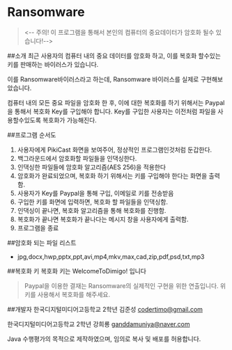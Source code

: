 # Ransomware

> <-- 주의! 이 프로그램을 통해서 본인의 컴퓨터의 중요데이터가 암호화 될수 있습니다!-->

##소개
 최근 사용자의 컴퓨터 내의 중요 데이터를 암호화 하고, 이를 복호화 할수있는 키를 판매하는 바이러스가 있습니다.
 
 이를 Ransomware바이러스라고 하는데, Ransomware 바이러스를 실제로 구현해보았습니다. 
 
 컴퓨터 내의 모든 중요 파일을 암호화 한 후, 이에 대한 복호화를 하기 위해서는 Paypal을 통해서 복호화 Key를 구입해야 합니다.
 Key를 구입한 사용자는 이전처럼 파일을 사용할수있도록 복호화가 가능해진다.
 
##프로그램 순서도
1. 사용자에게 PikiCast 화면을 보여주어, 정상적인 프로그램인것처럼 둔갑한다.
2. 백그라운드에서 암호화할 파일들을 인댁싱한다.
3. 인댁싱한 파일들에 암호화 알고리즘(AES 256)을 적용한다
4. 암호화가 완료되었으며, 복호화 하기 위해서는 키를 구입해야 한다는 화면을 출력함.
5. 사용자가 Key를 Paypal을 통해 구입, 이메일로 키를 전송받음
6. 구입한 키를 화면에 입력하면, 복호화 할 파일들을 인댁싱함.
7. 인댁싱이 끝나면, 복호화 알고리즘을 통해 복호화를 진행함.
8. 복호화가 끝나면 복호화가 끝나다는 메시지 창을 사용자에게 출력함.
9. 프로그램을 종료
 
##암호화 되는 파일 리스트
- jpg,docx,hwp,pptx,ppt,avi,mp4,mkv,max,cad,zip,pdf,psd,txt,mp3

##복호화 키
복호화 키는   WelcomeToDimigo!   입니다
>Paypal을 이용한 결재는 Ransomware의 실제적인 구현을 위한 연출입니다. 위 키를 사용해서 복호화를 해주세요.

##개발자
한국디지털미디어고등학교 2학년 김준성 codertimo@gmail.com

한국디지털미디어고등학교 2학년 강희룡 ganddamuniya@naver.com

Java 수행평가의 목적으로 제작하였으며, 임의로 복사 및 배포를 허용합니다.


